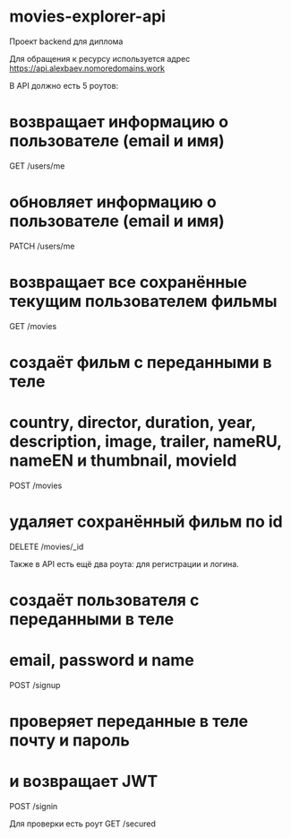 # movies-explorer-api
Проект backend для диплома

Для обращения к ресурсу используется адрес https://api.alexbaev.nomoredomains.work

В API должно есть 5 роутов:
# возвращает информацию о пользователе (email и имя)
GET /users/me

# обновляет информацию о пользователе (email и имя)
PATCH /users/me

# возвращает все сохранённые текущим  пользователем фильмы
GET /movies

# создаёт фильм с переданными в теле
# country, director, duration, year, description, image, trailer, nameRU, nameEN и thumbnail, movieId 
POST /movies

# удаляет сохранённый фильм по id
DELETE /movies/_id

Также в API есть ещё два роута: для регистрации и логина.
# создаёт пользователя с переданными в теле
# email, password и name
POST /signup

# проверяет переданные в теле почту и пароль
# и возвращает JWT
POST /signin

Для проверки есть роут
GET /secured
